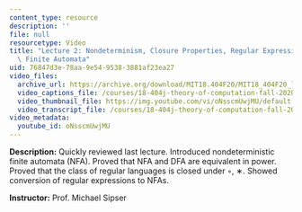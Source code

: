 ```yaml
---
content_type: resource
description: ''
file: null
resourcetype: Video
title: "Lecture 2: Nondeterminism, Closure Properties, Regular Expressions \u2192\
  \ Finite Automata"
uid: 76847d3e-78aa-9e54-9538-3881af23ea27
video_files:
  archive_url: https://archive.org/download/MIT18.404F20/MIT18_404F20_lec02_300k.mp4
  video_captions_file: /courses/18-404j-theory-of-computation-fall-2020/87edb14ff3155d58a9ab8d281a5bd3a2_oNsscmUwjMU.vtt
  video_thumbnail_file: https://img.youtube.com/vi/oNsscmUwjMU/default.jpg
  video_transcript_file: /courses/18-404j-theory-of-computation-fall-2020/9bdf0ca77391027dfddc83f7e025ab6c_oNsscmUwjMU.pdf
video_metadata:
  youtube_id: oNsscmUwjMU
---
```


**Description:** Quickly reviewed last lecture. Introduced nondeterministic finite automata (NFA). Proved that NFA and DFA are equivalent in power. Proved that the class of regular languages is closed under ◦, ∗. Showed conversion of regular expressions to NFAs.

**Instructor:** Prof. Michael Sipser